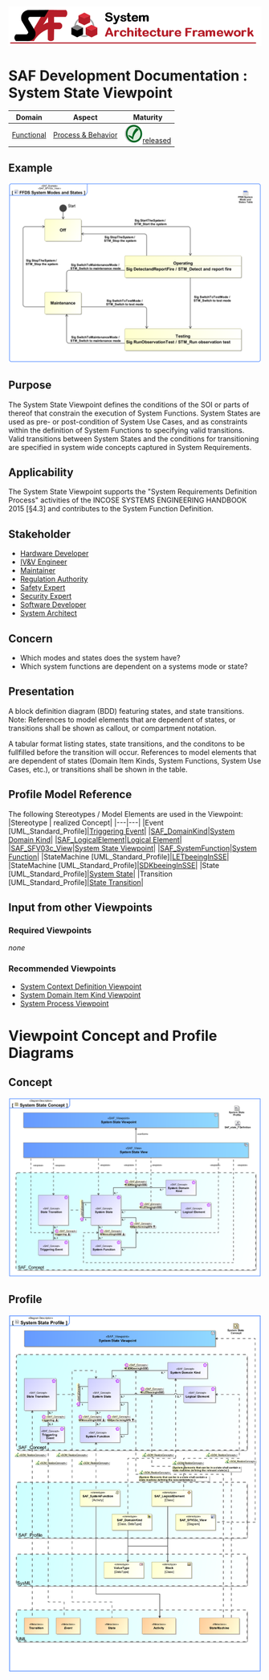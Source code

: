 ![System Architecture Framework](../../diagrams/Banner_SAF.png)
# SAF Development Documentation : System State Viewpoint
|**Domain**|**Aspect**|**Maturity**|
| --- | --- | --- |
|[Functional](../../domains.md#Domain-Functional)|[Process & Behavior](../../aspects.md#Aspect-Process-&-Behavior)|![Released](../../diagrams/Symbol_confirmed.svg.png )[released](../../using-saf/maturity.md#released)|
## Example
![System-State-Viewpoint-example.svg](../../vp-examples/System-State-Viewpoint-example.svg)
## Purpose
The System State Viewpoint defines the conditions of the SOI or parts of thereof that constrain the execution of System Functions. System States are used as pre- or post-condition of System Use Cases, and as constraints within the definition of System Functions to specifying valid transitions. Valid transitions between System States and the conditions for transitioning are specified in system wide concepts captured in System Requirements.
## Applicability
The System State  Viewpoint supports the "System Requirements Definition Process" activities of the INCOSE SYSTEMS ENGINEERING HANDBOOK 2015 [§4.3] and contributes to the System Function Definition.
## Stakeholder
* [Hardware Developer](../../stakeholders.md#Hardware-Developer)
* [IV&V Engineer](../../stakeholders.md#IV&V-Engineer)
* [Maintainer](../../stakeholders.md#Maintainer)
* [Regulation Authority](../../stakeholders.md#Regulation-Authority)
* [Safety Expert](../../stakeholders.md#Safety-Expert)
* [Security Expert](../../stakeholders.md#Security-Expert)
* [Software Developer](../../stakeholders.md#Software-Developer)
* [System Architect](../../stakeholders.md#System-Architect)
## Concern
* Which modes and states does the system have?
* Which system functions are dependent on a systems mode or state?
## Presentation
A block definition diagram (BDD) featuring states, and state transitions. 
Note: References to model elements that are dependent of states, or transitions shall be shown as callout, or compartment notation.

A tabular format listing states, state transitions, and the conditons to be fullfilled before the transition will occur. References to model elements that are dependent of states (Domain Item Kinds, System Functions, System Use Cases, etc.), or transitions shall be shown in the table.

## Profile Model Reference
The following Stereotypes / Model Elements are used in the Viewpoint:
|Stereotype | realized Concept|
|---|---|
|Event [UML_Standard_Profile]|[Triggering Event](../concept/concepts.md#Triggering-Event)|
|[SAF_DomainKind](../../stereotypes.md#SAF_DomainKind)|[System Domain Kind](../concept/concepts.md#System-Domain-Kind)|
|[SAF_LogicalElement](../../stereotypes.md#SAF_LogicalElement)|[Logical Element](../concept/concepts.md#Logical-Element)|
|[SAF_SFV03c_View](../../stereotypes.md#SAF_SFV03c_View)|[System State Viewpoint](../concept/concepts.md#System-State-Viewpoint)|
|[SAF_SystemFunction](../../stereotypes.md#SAF_SystemFunction)|[System Function](../concept/concepts.md#System-Function)|
|StateMachine [UML_Standard_Profile]|[LETbeeingInSSE](../concept/concepts.md#LETbeeingInSSE)|
|StateMachine [UML_Standard_Profile]|[SDKbeeingInSSE](../concept/concepts.md#SDKbeeingInSSE)|
|State [UML_Standard_Profile]|[System State](../concept/concepts.md#System-State)|
|Transition [UML_Standard_Profile]|[State Transition](../concept/concepts.md#State-Transition)|
## Input from other Viewpoints
### Required Viewpoints
*none*
### Recommended Viewpoints
* [System Context Definition Viewpoint](System-Context-Definition-Viewpoint.md)
* [System Domain Item Kind Viewpoint](System-Domain-Item-Kind-Viewpoint.md)
* [System Process Viewpoint](System-Process-Viewpoint.md)
# Viewpoint Concept and Profile Diagrams
## Concept
![System State Concept](diagrams/System-State-Concept.svg)
## Profile
![System State Profile](diagrams/System-State-Profile.svg)
